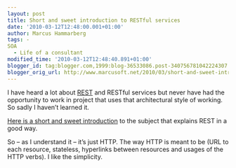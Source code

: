 ```yaml
---
layout: post
title: Short and sweet introduction to RESTful services
date: '2010-03-12T12:48:00.001+01:00'
author: Marcus Hammarberg
tags: -
SOA
  - Life of a consultant
modified_time: '2010-03-12T12:48:40.891+01:00'
blogger_id: tag:blogger.com,1999:blog-36533086.post-340756781042224307
blogger_orig_url: http://www.marcusoft.net/2010/03/short-and-sweet-introduction-to-restful.html
---
```



I have heard a lot about
<a href="http://en.wikipedia.org/wiki/Representational_State_Transfer"
target="_blank">REST</a> and RESTful services but never have had the
opportunity to work in project that uses that architectural style of
working. So sadly I haven’t learned it.

<a href="http://www.xfront.com/REST-Web-Services.html"
target="_blank">Here is a short and sweet introduction</a> to the
subject that explains REST in a good way.

So – as I understand it – it’s just HTTP. The way HTTP is meant to be
(URL to each resource, stateless, hyperlinks between resources and
usages of the HTTP verbs). I like the simplicity.

